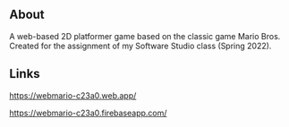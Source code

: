 ## About

A web-based 2D platformer game based on the classic game Mario Bros. Created for the assignment of my Software Studio class (Spring 2022).

## Links

https://webmario-c23a0.web.app/

https://webmario-c23a0.firebaseapp.com/
